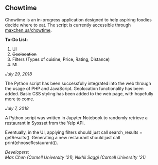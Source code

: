 ## Chowtime

Chowtime is an in-progress application designed to help aspiring foodies decide where to eat.
The script is currently accessible through <a href = "http://www.zemcw.stream/chowtime">maxchen.us/chowtime</a>.

**To-Do List:**

1. UI
2. <del>Geolocation</del>
3. Filters (Types of cuisine, Price, Rating, Distance)
4. ML

*July 29, 2018*

The Python script has been successfully integrated into the web through the usage of PHP and JavaScript. Geolocation functionality has been added. Basic CSS styling has been added to the web page, with hopefully more to come.

*July 7, 2018*

A Python script was written in Jupyter Notebook to randomly retrieve a restaurant in Syosset from the Yelp API.

Eventually, in the UI, applying filters should just call search_results = getResults().
Generating a new restaurant should just call print(chooseRestaurant()).


*Developers:*<br/>
*Max Chen (Cornell University '21), Nikhil Saggi (Cornell University '21)*









